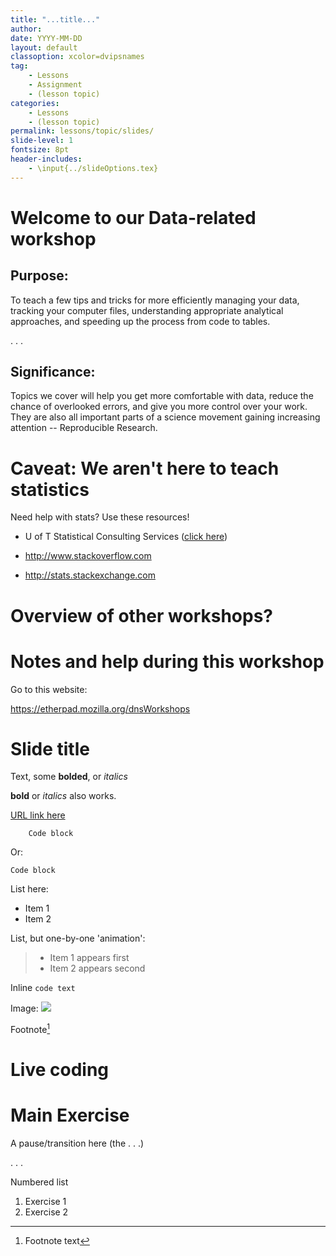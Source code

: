 ```yaml
---
title: "...title..."
author: 
date: YYYY-MM-DD
layout: default
classoption: xcolor=dvipsnames
tag:
    - Lessons
    - Assignment
    - (lesson topic)
categories:
    - Lessons
    - (lesson topic)
permalink: lessons/topic/slides/
slide-level: 1
fontsize: 8pt
header-includes:
    - \input{../slideOptions.tex}
---
```

    
# Welcome to our Data-related workshop #

## Purpose: ##

To teach a few tips and tricks for more efficiently managing your
data, tracking your computer files, understanding appropriate
analytical approaches, and speeding up the process from code to
tables.

. . .

## Significance: ##

Topics we cover will help you get more comfortable with data, reduce
the chance of overlooked errors, and give you more control over your
work. They are also all important parts of a science movement gaining
increasing attention -- Reproducible Research.

# Caveat: We aren't here to teach statistics #

Need help with stats? Use these resources!

* U of T Statistical Consulting Services ([click here](http://www.utstat.toronto.edu/wordpress/?page_id=25))

* <http://www.stackoverflow.com>

* <http://stats.stackexchange.com>

# Overview of other workshops? #

# Notes and help during this workshop #

Go to this website:

<https://etherpad.mozilla.org/dnsWorkshops>

# Slide title #

Text, some **bolded**, or *italics*

__bold__ or _italics_ also works.

[URL link here](http://link/here.com)

```
    Code block
```

Or:

    Code block

List here:

* Item 1
* Item 2

List, but one-by-one 'animation':

> * Item 1 appears first
> * Item 2 appears second

Inline `code text`

Image:
![](/path/to/image)

Footnote[^1]

[^1]: Footnote text

# Live coding #

# Main Exercise #

A pause/transition here (the . . .)

. . .

Numbered list

1. Exercise 1
2. Exercise 2
